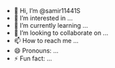 - 👋 Hi, I’m @samir11441S
- 👀 I’m interested in ...
- 🌱 I’m currently learning ...
- 💞️ I’m looking to collaborate on ...
- 📫 How to reach me ...
- 😄 Pronouns: ...
- ⚡ Fun fact: ...

<!---
samir11441S/samir11441S is a ✨ special ✨ repository because its `README.md` (this file) appears on your GitHub profile.
You can click the Preview link to take a look at your changes.
--->
